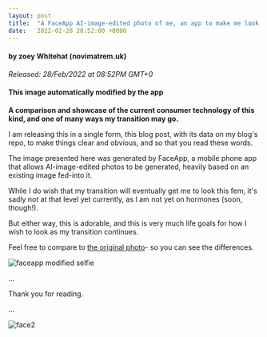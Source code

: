 ```yaml
---
layout: post
title:  "A FaceApp AI-image-edited photo of me, an app to make me look even cuter?!"
date:   2022-02-28 20:52:00 +0000
---
```

#### by zoey Whitehat (novimatrem.uk)
*Released: 28/Feb/2022 at 08:52PM GMT+0*
#### This image automatically modified by the app
**A comparison and showcase of the current consumer technology of this kind, and one of many ways my transition may go.**

I am releasing this in a single form, this blog post, with its data on my blog's repo, to make things clear and obvious, and so that you read these words.

The image presented here was generated by FaceApp, a mobile phone app that allows AI-image-edited photos to be generated, heavily based on an existing image fed-into it.

While I do wish that my transition will eventually get me to look this fem, it's sadly not at that level yet currently, as I am not yet on hormones (soon, though!).

But either way, this is adorable, and this is very much life goals for how I wish to look as my transition continues.

Feel free to compare to [the original photo](https://500px.com/photo/1033614975/irl-selfie-june-2021-by-novimatrem-%F0%9F%90%B1%F0%9F%90%88-sheherhers)- so you can see the differences.


![faceapp modified selfie](https://gitlab.com/Novimatrem/blog/-/raw/master/_postImagesUsed/faceapp_modified.jpg)

...

Thank you for reading.

...

![face2](https://gitlab.com/Novimatrem/blog/-/raw/master/face2.png)
